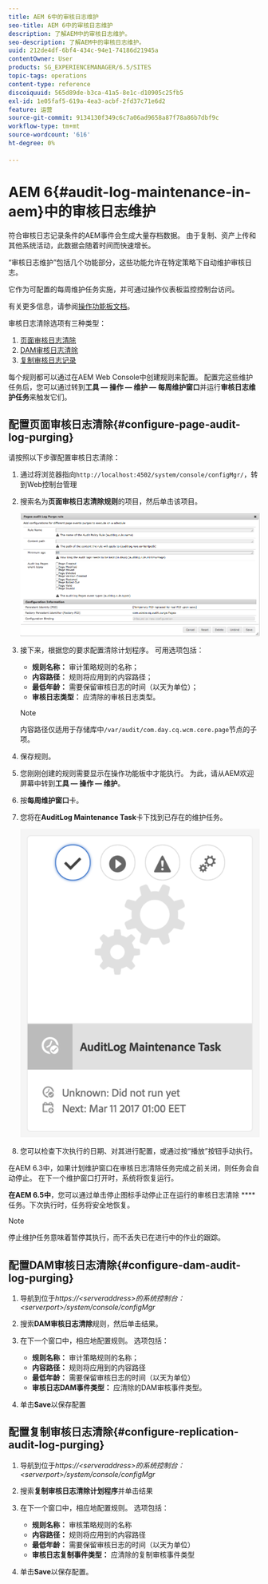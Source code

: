 ```yaml
---
title: AEM 6中的审核日志维护
seo-title: AEM 6中的审核日志维护
description: 了解AEM中的审核日志维护。
seo-description: 了解AEM中的审核日志维护。
uuid: 212de4df-6bf4-434c-94e1-74186d21945a
contentOwner: User
products: SG_EXPERIENCEMANAGER/6.5/SITES
topic-tags: operations
content-type: reference
discoiquuid: 565d89de-b3ca-41a5-8e1c-d10905c25fb5
exl-id: 1e05faf5-619a-4ea3-acbf-2fd37c71e6d2
feature: 运营
source-git-commit: 9134130f349c6c7a06ad9658a87f78a86b7dbf9c
workflow-type: tm+mt
source-wordcount: '616'
ht-degree: 0%

---
```


# AEM 6{#audit-log-maintenance-in-aem}中的审核日志维护

符合审核日志记录条件的AEM事件会生成大量存档数据。 由于复制、资产上传和其他系统活动，此数据会随着时间而快速增长。

“审核日志维护”包括几个功能部分，这些功能允许在特定策略下自动维护审核日志。

它作为可配置的每周维护任务实施，并可通过操作仪表板监控控制台访问。

有关更多信息，请参阅[操作功能板文档](/help/sites-administering/operations-dashboard.md)。

审核日志清除选项有三种类型：

1. [页面审核日志清除](/help/sites-administering/operations-audit-log.md#configure-page-audit-log-purging)
1. [DAM审核日志清除](/help/sites-administering/operations-audit-log.md#configure-dam-audit-log-purging)
1. [复制审核日志记录](/help/sites-administering/operations-audit-log.md#configure-replication-audit-log-purging)

每个规则都可以通过在AEM Web Console中创建规则来配置。 配置完这些维护任务后，您可以通过转到&#x200B;**工具 — 操作 — 维护 — 每周维护窗口**&#x200B;并运行&#x200B;**审核日志维护任务**&#x200B;来触发它们。

## 配置页面审核日志清除{#configure-page-audit-log-purging}

请按照以下步骤配置审核日志清除：

1. 通过将浏览器指向`http://localhost:4502/system/console/configMgr/`，转到Web控制台管理

1. 搜索名为&#x200B;**页面审核日志清除规则**&#x200B;的项目，然后单击该项目。

   ![chlimage_1-365](assets/chlimage_1-365.png)

1. 接下来，根据您的要求配置清除计划程序。 可用选项包括：

   * **规则名称：** 审计策略规则的名称；
   * **内容路径：** 规则将应用到的内容路径；
   * **最低年龄：** 需要保留审核日志的时间（以天为单位）；
   * **审核日志类型：** 应清除的审核日志类型。

   >[!NOTE]
   >
   >内容路径仅适用于存储库中`/var/audit/com.day.cq.wcm.core.page`节点的子项。

1. 保存规则。
1. 您刚刚创建的规则需要显示在操作功能板中才能执行。 为此，请从AEM欢迎屏幕中转到&#x200B;**工具 — 操作 — 维护**。

1. 按&#x200B;**每周维护窗口**&#x200B;卡。

1. 您将在&#x200B;**AuditLog Maintenance Task**&#x200B;卡下找到已存在的维护任务。

   ![chlimage_1-366](assets/chlimage_1-366.png)

1. 您可以检查下次执行的日期、对其进行配置，或通过按“播放”按钮手动执行。

在AEM 6.3中，如果计划维护窗口在审核日志清除任务完成之前关闭，则任务会自动停止。 在下一个维护窗口打开时，系统将恢复运行。

**在AEM 6.5中**，您可以通过单击停止图标手动停止正在运行的审核日志清除 **** 任务。下次执行时，任务将安全地恢复。

>[!NOTE]
>
>停止维护任务意味着暂停其执行，而不丢失已在进行中的作业的跟踪。

## 配置DAM审核日志清除{#configure-dam-audit-log-purging}

1. 导航到位于&#x200B;*https://&lt;serveraddress>的系统控制台：&lt;serverport>/system/console/configMgr*
1. 搜索&#x200B;**DAM审核日志清除**&#x200B;规则，然后单击结果。
1. 在下一个窗口中，相应地配置规则。 选项包括：

   * **规则名称：** 审计策略规则的名称；
   * **内容路径：** 规则将应用到的内容路径
   * **最低年龄：** 需要保留审核日志的时间（以天为单位）
   * **审核日志DAM事件类型：** 应清除的DAM审核事件类型。

1. 单击&#x200B;**Save**&#x200B;以保存配置

## 配置复制审核日志清除{#configure-replication-audit-log-purging}

1. 导航到位于&#x200B;*https://&lt;serveraddress>的系统控制台：&lt;serverport>/system/console/configMgr*
1. 搜索&#x200B;**复制审核日志清除计划程序**&#x200B;并单击结果
1. 在下一个窗口中，相应地配置规则。 选项包括：

   * **规则名称：** 审核策略规则的名称
   * **内容路径：** 规则将应用到的内容路径
   * **最低年龄：** 需要保留审核日志的时间（以天为单位）
   * **审核日志复制事件类型：** 应清除的复制审核事件类型

1. 单击&#x200B;**Save**&#x200B;以保存配置。
